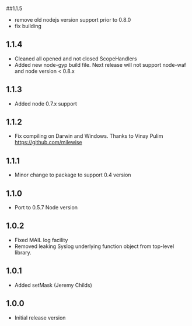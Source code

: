 ##1.1.5

* remove old nodejs version support prior to 0.8.0
* fix building

## 1.1.4

* Cleaned all opened and not closed ScopeHandlers
* Added new node-gyp build file. Next release will not support node-waf and node version < 0.8.x

## 1.1.3

* Added node 0.7.x support

## 1.1.2

* Fix compiling on Darwin and Windows. Thanks to Vinay Pulim https://github.com/milewise

## 1.1.1

* Minor change to package to support 0.4 version

## 1.1.0

* Port to 0.5.7 Node version

## 1.0.2

* Fixed MAIL log facility
* Removed leaking Syslog underlying function object from top-level library.

## 1.0.1

* Added setMask (Jeremy Childs)

## 1.0.0

* Initial release version
